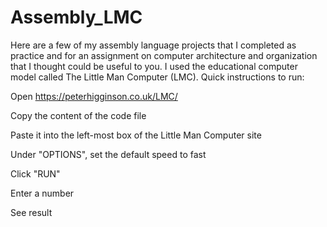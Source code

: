 # Assembly_LMC
Here are a few of my assembly language projects that I completed as practice and for an assignment on computer architecture and organization that I thought could be useful to you. I used the educational computer model called The Little Man Computer (LMC).
Quick instructions to run:

Open https://peterhigginson.co.uk/LMC/

Copy the content of the code file

Paste it into the left-most box of the Little Man Computer site

Under "OPTIONS", set the default speed to fast

Click "RUN"

Enter a number

See result
